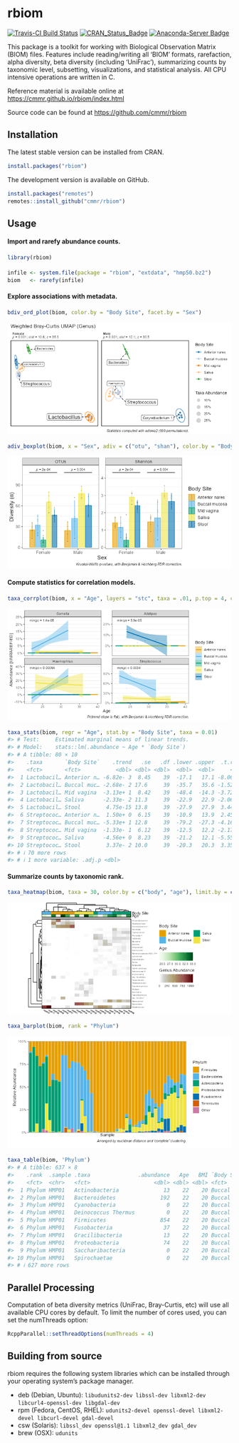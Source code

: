 
<!-- Run `devtools::build_readme(); pkgdown::build_home()` after editing.  -->

# rbiom

<!-- badges: start -->

[![Travis-CI Build
Status](https://travis-ci.org/cmmr/rbiom.svg?branch=master)](https://travis-ci.org/cmmr/rbiom)
[![CRAN_Status_Badge](http://www.r-pkg.org/badges/version/rbiom)](https://cran.r-project.org/package=rbiom)
[![Anaconda-Server
Badge](https://anaconda.org/conda-forge/r-rbiom/badges/version.svg)](https://anaconda.org/conda-forge/r-rbiom)
<!-- badges: end -->

This package is a toolkit for working with Biological Observation Matrix
(BIOM) files. Features include reading/writing all ‘BIOM’ formats,
rarefaction, alpha diversity, beta diversity (including ‘UniFrac’),
summarizing counts by taxonomic level, subsetting, visualizations, and
statistical analysis. All CPU intensive operations are written in C.

Reference material is available online at
<https://cmmr.github.io/rbiom/index.html>

Source code can be found at <https://github.com/cmmr/rbiom>

## Installation

The latest stable version can be installed from CRAN.

``` r
install.packages("rbiom")
```

The development version is available on GitHub.

``` r
install.packages("remotes")
remotes::install_github("cmmr/rbiom")
```

## Usage

#### Import and rarefy abundance counts.

``` r
library(rbiom)

infile <- system.file(package = "rbiom", "extdata", "hmp50.bz2")
biom   <- rarefy(infile)
```

#### Explore associations with metadata.

``` r
bdiv_ord_plot(biom, color.by = "Body Site", facet.by = "Sex")
```

![](man/figures/README-bdiv-1.png)<!-- -->

``` r
adiv_boxplot(biom, x = "Sex", adiv = c("otu", "shan"), color.by = "Body Site")
```

![](man/figures/README-bdiv-2.png)<!-- -->

#### Compute statistics for correlation models.

``` r
taxa_corrplot(biom, x = "Age", layers = "stc", taxa = .01, p.top = 4, color.by = "bod")
```

![](man/figures/README-stats-1.png)<!-- -->

``` r
taxa_stats(biom, regr = "Age", stat.by = "Body Site", taxa = 0.01)
#> # Test:     Estimated marginal means of linear trends.
#> # Model:    stats::lm(.abundance ~ Age * `Body Site`)
#> # A tibble: 80 × 10
#>    .taxa       `Body Site`    .trend   .se   .df .lower .upper  .t.ratio  .p.val
#>    <fct>       <fct>           <dbl> <dbl> <dbl>  <dbl>  <dbl>     <dbl>   <dbl>
#>  1 Lactobacil… Anterior n… -6.82e- 3  8.45    39  -17.1   17.1 -8.06e- 4 9.99e-1
#>  2 Lactobacil… Buccal muc… -2.68e- 2 17.6     39  -35.7   35.6 -1.52e- 3 9.99e-1
#>  3 Lactobacil… Mid vagina  -3.13e+ 1  8.42    39  -48.4  -14.3 -3.72e+ 0 6.19e-4
#>  4 Lactobacil… Saliva      -2.33e- 2 11.3     39  -22.9   22.9 -2.06e- 3 9.98e-1
#>  5 Lactobacil… Stool        4.75e-15 13.8     39  -27.9   27.9  3.44e-16 1   e+0
#>  6 Streptococ… Anterior n…  1.50e+ 0  6.15    39  -10.9   13.9  2.45e- 1 8.08e-1
#>  7 Streptococ… Buccal muc… -5.33e+ 1 12.8     39  -79.2  -27.3 -4.16e+ 0 1.71e-4
#>  8 Streptococ… Mid vagina  -1.33e- 1  6.12    39  -12.5   12.2 -2.17e- 2 9.83e-1
#>  9 Streptococ… Saliva      -4.56e+ 0  8.23    39  -21.2   12.1 -5.55e- 1 5.82e-1
#> 10 Streptococ… Stool        3.37e- 2 10.0     39  -20.3   20.3  3.35e- 3 9.97e-1
#> # ℹ 70 more rows
#> # ℹ 1 more variable: .adj.p <dbl>
```

#### Summarize counts by taxonomic rank.

``` r
taxa_heatmap(biom, taxa = 30, color.by = c("body", "age"), limit.by = c(sex = "Male"))
```

![](man/figures/README-taxa-1.png)<!-- -->

``` r
taxa_barplot(biom, rank = "Phylum")
```

![](man/figures/README-taxa-2.png)<!-- -->

``` r
taxa_table(biom, 'Phylum')
#> # A tibble: 637 × 8
#>    .rank  .sample .taxa               .abundance   Age   BMI `Body Site`   Sex  
#>    <fct>  <chr>   <fct>                    <dbl> <dbl> <dbl> <fct>         <fct>
#>  1 Phylum HMP01   Actinobacteria              13    22    20 Buccal mucosa Fema…
#>  2 Phylum HMP01   Bacteroidetes              192    22    20 Buccal mucosa Fema…
#>  3 Phylum HMP01   Cyanobacteria                0    22    20 Buccal mucosa Fema…
#>  4 Phylum HMP01   Deinococcus Thermus          0    22    20 Buccal mucosa Fema…
#>  5 Phylum HMP01   Firmicutes                 854    22    20 Buccal mucosa Fema…
#>  6 Phylum HMP01   Fusobacteria                37    22    20 Buccal mucosa Fema…
#>  7 Phylum HMP01   Gracilibacteria             13    22    20 Buccal mucosa Fema…
#>  8 Phylum HMP01   Proteobacteria              74    22    20 Buccal mucosa Fema…
#>  9 Phylum HMP01   Saccharibacteria             0    22    20 Buccal mucosa Fema…
#> 10 Phylum HMP01   Spirochaetae                 0    22    20 Buccal mucosa Fema…
#> # ℹ 627 more rows
```

## Parallel Processing

Computation of beta diversity metrics (UniFrac, Bray-Curtis, etc) will
use all available CPU cores by default. To limit the number of cores
used, you can set the numThreads option:

``` r
RcppParallel::setThreadOptions(numThreads = 4)
```

## Building from source

rbiom requires the following system libraries which can be installed
through your operating system’s package manager.

- deb (Debian, Ubuntu):
  `libudunits2-dev libssl-dev libxml2-dev libcurl4-openssl-dev libgdal-dev`
- rpm (Fedora, CentOS, RHEL):
  `udunits2-devel openssl-devel libxml2-devel libcurl-devel gdal-devel`
- csw (Solaris): `libssl_dev openssl@1.1 libxml2_dev gdal_dev`
- brew (OSX): `udunits`
